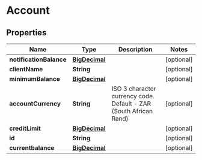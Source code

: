 
# Account

## Properties
Name | Type | Description | Notes
------------ | ------------- | ------------- | -------------
**notificationBalance** | [**BigDecimal**](BigDecimal.md) |  |  [optional]
**clientName** | **String** |  |  [optional]
**minimumBalance** | [**BigDecimal**](BigDecimal.md) |  |  [optional]
**accountCurrency** | **String** | ISO 3 character currency code. Default - ZAR (South African Rand) |  [optional]
**creditLimit** | [**BigDecimal**](BigDecimal.md) |  |  [optional]
**id** | **String** |  |  [optional]
**currentbalance** | [**BigDecimal**](BigDecimal.md) |  |  [optional]



